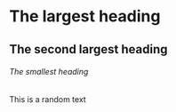 # The largest heading
## The second largest heading
###### The smallest heading	

This is a random text

























